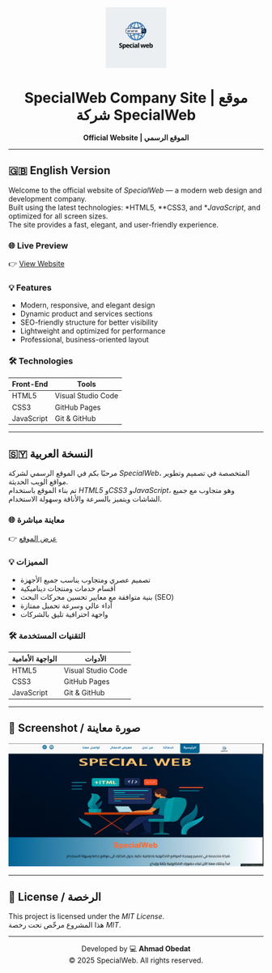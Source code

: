 <p align="center">
  <img src="images/SpecialWeb.png" alt="SpecialWeb Logo" width="120" />
</p>

<h1 align="center"> SpecialWeb Company Site | موقع شركة SpecialWeb</h1>

<p align="center">
  <strong>Official Website | الموقع الرسمي</strong>  
</p>

---

## 🇬🇧 English Version

Welcome to the official website of *SpecialWeb* — a modern web design and development company.  
Built using the latest technologies: *HTML5, **CSS3, and **JavaScript*, and optimized for all screen sizes.  
The site provides a fast, elegant, and user-friendly experience.

### 🌐 Live Preview
👉 [View Website](https://ahmadobedat.github.io/specialweb-company-site)

### 💡 Features
- Modern, responsive, and elegant design  
- Dynamic product and services sections  
- SEO-friendly structure for better visibility  
- Lightweight and optimized for performance  
- Professional, business-oriented layout  

### 🛠 Technologies
| Front-End | Tools |
|------------|--------|
| HTML5 | Visual Studio Code |
| CSS3 | GitHub Pages |
| JavaScript | Git & GitHub |

---

## 🇸🇾 النسخة العربية

مرحبًا بكم في الموقع الرسمي لشركة *SpecialWeb*، المتخصصة في تصميم وتطوير مواقع الويب الحديثة.  
تم بناء الموقع باستخدام *HTML5* و*CSS3* و*JavaScript*، وهو متجاوب مع جميع الشاشات ويتميز بالسرعة والأناقة وسهولة الاستخدام.

### 🌐 معاينة مباشرة
👉 [عرض الموقع](https://ahmadobedat.github.io/specialweb-company-site)

### 💡 المميزات
- تصميم عصري ومتجاوب يناسب جميع الأجهزة  
- أقسام خدمات ومنتجات ديناميكية  
- بنية متوافقة مع معايير تحسين محركات البحث (SEO)  
- أداء عالي وسرعة تحميل ممتازة  
- واجهة احترافية تليق بالشركات  

### 🛠 التقنيات المستخدمة
| الواجهة الأمامية | الأدوات |
|------------------|----------|
| HTML5 | Visual Studio Code |
| CSS3 | GitHub Pages |
| JavaScript | Git & GitHub |

---

## 📸 Screenshot / صورة معاينة
<p align="center">
  <img src="images/index-images.png" alt="Website Preview" width="600" />
</p>

---

## 📄 License / الرخصة
This project is licensed under the *MIT License*.  
هذا المشروع مرخّص تحت رخصة *MIT*.

---

<p align="center">
  Developed by 💻 <strong>Ahmad Obedat</strong>  
  <br/>
  © 2025 SpecialWeb. All rights reserved.
</p>